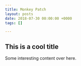 ```yaml
---
title: Monkey Patch
layout: posts
date: 2018-07-30 00:00:00 +0000
tags: []

---
```

## This is a cool title

Some interesting content over here.

